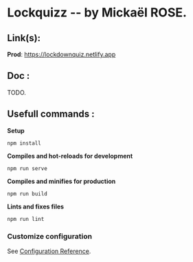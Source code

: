 # Lockquizz -- by Mickaël ROSE.

## Link(s): 

**Prod**: https://lockdownquiz.netlify.app

## Doc :

TODO.

## Usefull commands :
**Setup**
```
npm install
```
**Compiles and hot-reloads for development**
```
npm run serve
```
**Compiles and minifies for production**
```
npm run build
```
**Lints and fixes files**
```
npm run lint
```

### Customize configuration
See [Configuration Reference](https://cli.vuejs.org/config/).
